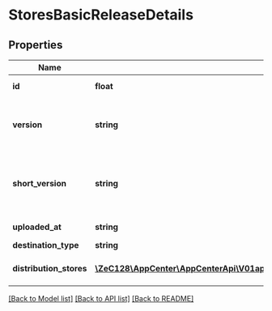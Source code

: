 # StoresBasicReleaseDetails

## Properties
Name | Type | Description | Notes
------------ | ------------- | ------------- | -------------
**id** | **float** | ID identifying this unique release. | [optional] 
**version** | **string** | The release&#39;s version. For iOS: CFBundleVersion from info.plist. For Android: android:versionCode from AppManifest.xml. | [optional] 
**short_version** | **string** | The release&#39;s short version. For iOS: CFBundleShortVersionString from info.plist. For Android: android:versionName from AppManifest.xml. | [optional] 
**uploaded_at** | **string** | UTC time in ISO 8601 format of the uploaded time. | [optional] 
**destination_type** | **string** | Destination for this release. | [optional] 
**distribution_stores** | [**\ZeC128\AppCenter\AppCenterApi\V01appsownerNameappNamedistributionStoresstoreNamereleasesDistributionStores[]**](V01appsownerNameappNamedistributionStoresstoreNamereleasesDistributionStores.md) | a list of distribution stores that are associated with this release. | [optional] 

[[Back to Model list]](../README.md#documentation-for-models) [[Back to API list]](../README.md#documentation-for-api-endpoints) [[Back to README]](../README.md)


